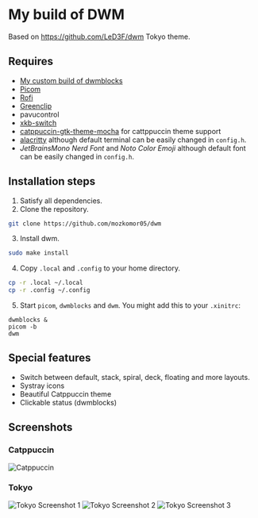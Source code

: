 # My build of DWM
Based on https://github.com/LeD3F/dwm Tokyo theme.

## Requires
- [My custom build of dwmblocks](https://github.com/mozkomor05/dwmblocks)
- [Picom](https://github.com/yshui/picom)
- [Rofi](https://github.com/davatorium/rofi)
- [Greenclip](https://github.com/erebe/greenclip)
- pavucontrol
- [xkb-switch](https://github.com/grwlf/xkb-switch)
- [catppuccin-gtk-theme-mocha](https://github.com/catppuccin/gtk) for cattppuccin theme support
- [alacritty](https://github.com/alacritty/alacritty) although default terminal can be easily changed in `config.h`.
- *JetBrainsMono Nerd Font* and *Noto Color Emoji* although default font can be easily changed in `config.h`.

## Installation steps
1. Satisfy all dependencies.
2. Clone the repository.
```bash
git clone https://github.com/mozkomor05/dwm
```
3. Install dwm.
```bash
sudo make install
```
4. Copy `.local` and `.config` to your home directory.
```bash
cp -r .local ~/.local
cp -r .config ~/.config
```
5. Start `picom`, `dwmblocks` and `dwm`. You might add this to your `.xinitrc`:
```
dwmblocks &
picom -b
dwm
```

## Special features
- Switch between default, stack, spiral, deck, floating and more layouts.
- Systray icons
- Beautiful Catppuccin theme
- Clickable status (dwmblocks)

## Screenshots
### Catppuccin
![Catppuccin](./screens/catppuccin.jpg)

### Tokyo
![Tokyo Screenshot 1](./screens/2021-11-20_15-27.jpg)
![Tokyo Screenshot 2](./screens/2021-11-20_15-28.jpg)
![Tokyo Screenshot 3](./screens/2021-11-20_15-31.jpg)
